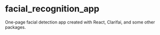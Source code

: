 # facial_recognition_app
One-page facial detection app created with React, Clarifai, and some other packages.
